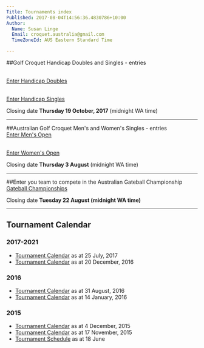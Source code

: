 ```yaml
---
Title: Tournaments index
Published: 2017-08-04T14:56:36.4830786+10:00
Author:
  Name: Susan Linge
  Email: croquet.australia@gmail.com
  TimeZoneId: AUS Eastern Standard Time

---
```

##Golf Croquet Handicap Doubles and Singles - entries

<br/><a href="/tournaments/2017/gc/handicap-doubles" class="btn btn-primary btn-lg" role="button">Enter Handicap Doubles</a>

<br/><a href="/tournaments/2017/gc/handicap-singles" class="btn btn-primary btn-lg" role="button">Enter Handicap Singles</a>

Closing date **Thursday 19 October, 2017** (midnight WA time)
________________

##Australian Golf Croquet Men's and Women's Singles - entries
<br/><a href="/tournaments/2017/gc/mens-open" class="btn btn-primary btn-lg" role="button">Enter Men's Open</a>

<br/><a href="/tournaments/2017/gc/womens-open" class="btn btn-primary btn-lg" role="button">Enter Women's Open</a>

Closing date **Thursday 3 August** (midnight WA time)
________________

##Enter you team to compete in the Australian Gateball Championship
<br/><a href="/tournaments/2017/gb/championships" class="btn btn-primary btn-lg" role="button">Gateball Championships</a>

Closing date **Tuesday 22 August (midnight WA time)**
________________

## Tournament Calendar

### 2017-2021
- [Tournament Calendar](/tournaments/aca-tournament-calendar.pdf) as at 25 July, 2017
- [Tournament Calendar](/tournaments/aca-tournament-calendar-as-at-20-dec-2016.pdf) as at 20 December, 2016

### 2016
- [Tournament Calendar](/tournaments/aca-tournament-calendar-as-at-31-august-2016.pdf) as at 31 August, 2016
- [Tournament Calendar](/aca-tournament-calendar-as-at-14-january-2016.pdf) as at 14 January, 2016

### 2015
- [Tournament Calendar](/2015-2019-aca-tournament-program-as-at-4-december.pdf) as at 4 December, 2015
- [Tournament Calendar](/2015-2019-aca-tournament-calendar-as-at-17-nov-2015.pdf) as at 17 November, 2015
- [Tournament Schedule](/2015-2019-aca-tournament-program-as-at-18-june-2015-2-.pdf) as at 18 June